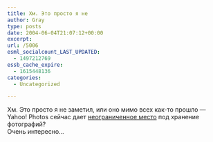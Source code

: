 ```yaml
---
title: Хм. Это просто я не
author: Gray
type: posts
date: 2004-06-04T21:07:12+00:00
excerpt:
url: /5006
esml_socialcount_LAST_UPDATED:
  - 1497212769
essb_cache_expire:
  - 1615448136
categories:
  - Uncategorized

---
```








Хм. Это просто я не заметил, или оно мимо всех как-то прошло &#8212; Yahoo! Photos сейчас дает <a href="http://help.yahoo.com/help/us/photos/policy/policy-05.html" target="_blank">неограниченное место</a> под хранение фотографий?  
Очень интересно&#8230;